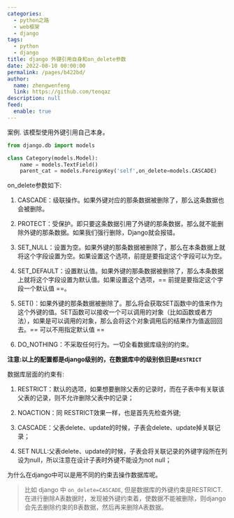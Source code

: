 ```yaml
---
categories: 
  - python之路
  - web框架
  - django
tags: 
  - python
  - django
title: django 外键引用自身和on_delete参数
date: 2022-08-10 00:00:00
permalink: /pages/b422bd/
author: 
  name: zhengwenfeng
  link: https://github.com/tenqaz
description: null
feed: 
  enable: true
---
```




案例. 该模型使用外键引用自己本身。

```python
from django.db import models

class Category(models.Model):
    name = models.TextField()
    parent_cat = models.ForeignKey('self',on_delete=models.CASCADE)
```

on_delete参数如下:
1. CASCADE：级联操作。如果外键对应的那条数据被删除了，那么这条数据也会被删除。

2. PROTECT：受保护。即只要这条数据引用了外键的那条数据，那么就不能删除外键的那条数据。如果我们强行删除，Django就会报错。
3. SET_NULL：设置为空。如果外键的那条数据被删除了，那么在本条数据上就将这个字段设置为空。如果设置这个选项，前提是要指定这个字段可以为空。

4. SET_DEFAULT：设置默认值。如果外键的那条数据被删除了，那么本条数据上就将这个字段设置为默认值。如果设置这个选项，== 前提是要指定这个字段一个默认值 ==。

5. SET()：如果外键的那条数据被删除了。那么将会获取SET函数中的值来作为这个外键的值。SET函数可以接收一个可以调用的对象（比如函数或者方法），如果是可以调用的对象，那么会将这个对象调用后的结果作为值返回回去。== 可以不用指定默认值 ==

6. DO_NOTHING：不采取任何行为。一切全看数据库级别的约束。

**注意:以上的配置都是django级别的，在数据库中的级别依旧是`RESTRICT`**

数据库层面的约束有:
1. RESTRICT：默认的选项，如果想要删除父表的记录时，而在子表中有关联该父表的记录，则不允许删除父表中的记录；

2. NOACTION：同 RESTRICT效果一样，也是首先先检查外键;

3. CASCADE：父表delete、update的时候，子表会delete、update掉关联记录；

4. SET NULL:父表delete、update的时候，子表会将关联记录的外键字段所在列设为null，所以注意在设计子表时外键不能设为not null；

为什么在django中可以是用不同的约束去操作数据库呢。

>比如 django 中 `on_delete=CASCADE`, 但是数据库的外键约束是RESTRICT. 在进行删除A表数据时，发现被外键约束着，使数据不能被删除，则django会先去删除约束的B表数据，然后再来删除A表数据。